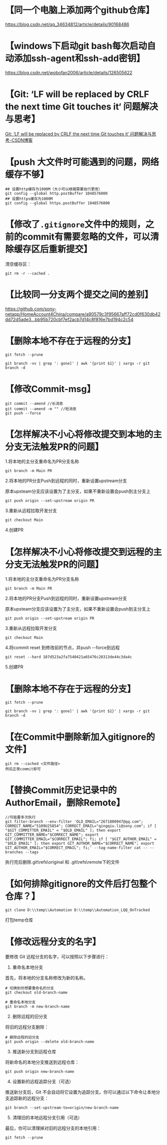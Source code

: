 # 【同一个电脑上添加两个github仓库】

https://blog.csdn.net/qq_34634812/article/details/90168486



# 【windows下启动git bash每次启动自动添加ssh-agent和ssh-add密钥】

https://blog.csdn.net/wobofan2006/article/details/126505622



# 【Git: ‘LF will be replaced by CRLF the next time Git touches it‘ 问题解决与思考】

[Git: ‘LF will be replaced by CRLF the next time Git touches it‘ 问题解决与思考-CSDN博客](https://blog.csdn.net/Babylonxun/article/details/126598477)



# 【push 大文件时可能遇到的问题，网络缓存不够】

```
## 设置http缓存为1000M（大小可以根据需要自行更改）
git config --global http.postBuffer 1048576000 
## 设置https缓存为1000M
git config --global https.postBuffer 1048576000
```



# 【修改了`.gitignore`文件中的规则，之前的commit有需要忽略的文件，可以清除缓存区后重新提交】

清空缓存区：

```
git rm -r --cached .
```



# 【比较同一分支两个提交之间的差别】

https://github.com/sony-netapp/HomeAccount4China/compare/a90579c3f95667aff72cd0f630db42dd72d5ade3...bb95b720cbf7ef2acb7d14c8f816e7bd194c2c54



# 【删除本地不存在于远程的分支】

```
git fetch --prune

git branch -vv | grep ': gone]' | awk '{print $1}' | xargs -r git branch -d
```



# 【修改Commit-msg】

```
git commit --amend //长消息
git commit --amend -m "" //短消息
git push --force
```



# 【怎样解决不小心将修改提交到本地的主分支无法触发PR的问题】

1.将本地的主分支重命名为PR分支名称

```shell
git branch -m Main PR
```

2.将本地的PR分支Push到远程的同时，重新设置upstream分支

原本upsteam分支应该设置为了主分支，如果不重新设置会push到主分支上

```shell
git push origin --set-upstream origin PR
```

3.重新从远程拉取开发分支

```shell
git checkout Main
```

4.创建PR



# 【怎样解决不小心将修改提交到远程的主分支无法触发PR的问题】

1.将本地的主分支重命名为PR分支名称

```shell
git branch -m Main PR
```

2.将本地的PR分支Push到远程的同时，重新设置upstream分支

原本upsteam分支应该设置为了主分支，如果不重新设置会push到主分支上

```shell
git push origin --set-upstream origin PR
```

3.重新从远程拉取开发分支

```shell
git checkout Main
```

4.将commit reset 到修改前的节点，并push --force到远程

```shell
git reset --hard 107d523a2fa7540421a65476c28313de44c3da4c
```

5.创建PR



# 【删除本地不存在于远程的分支】

```shell
git fetch --prune

git branch -vv | grep ': gone]' | awk '{print $1}' | xargs -r git branch -d
```



# 【在Commit中删除新加入gitignore的文件】

```
git rm --cached <文件路径>
然后正常commit即可
```



# 【替换Commit历史记录中的AuthorEmail，删除Remote】

```
//可能要多次执行
git filter-branch --env-filter 'OLD_EMAIL="2671800947@qq.com"; CORRECT_NAME="5109U25854"; CORRECT_EMAIL="qingqiu.li@sony.com"; if [ "$GIT_COMMITTER_EMAIL" = "$OLD_EMAIL" ]; then export GIT_COMMITTER_NAME="$CORRECT_NAME"; export GIT_COMMITTER_EMAIL="$CORRECT_EMAIL"; fi; if [ "$GIT_AUTHOR_EMAIL" = "$OLD_EMAIL" ]; then export GIT_AUTHOR_NAME="$CORRECT_NAME"; export GIT_AUTHOR_EMAIL="$CORRECT_EMAIL"; fi;' --tag-name-filter cat -- --branches --tags

```

执行完后删除.git\refs\original 和 .git\refs\remote下的文件



# 【如何排除gitignore的文件后打包整个仓库？】

```shell
git clone D:\\temp\\Automation D:\\temp\\Automation_LQQ_OnTracked
```

打包temp仓库



# 【修改远程分支的名字】

要修改 Git 远程分支的名字，可以按照以下步骤进行：

1. 重命名本地分支

首先，将本地的分支名称修改为新的名称。

```
# 切换到你想要重命名的分支
git checkout old-branch-name

# 重命名本地分支
git branch -m new-branch-name
```

2. 删除远程的旧分支

将旧的远程分支删除：

```
# 删除远程的旧分支
git push origin --delete old-branch-name
```

3. 推送新分支到远程仓库

将新命名的本地分支推送到远程仓库：

```
git push origin new-branch-name
```

4. 设置新的远程追踪分支（可选）

推送新分支后，Git 不会自动将它设置为追踪分支。你可以通过以下命令让本地分支追踪新的远程分支：

```
git branch --set-upstream-to=origin/new-branch-name
```

5. 清理旧的本地远程分支引用（可选）

最后，你可以清理掉对旧的远程分支的本地引用：

```
git fetch --prune
```
